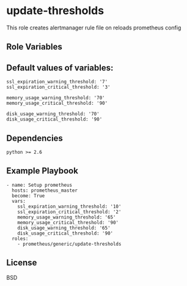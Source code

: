 update-thresholds
=========

This role creates alertmanager rule file on reloads prometheus config

Role Variables
--------------
## Default values of variables:
```
ssl_expiration_warning_threshold: '7'
ssl_expiration_critical_threshold: '3'

memory_usage_warning_threshold: '70'
memory_usage_critical_threshold: '90'

disk_usage_warning_threshold: '70'
disk_usage_critical_threshold: '90'
```

Dependencies
------------
```
python >= 2.6
```

Example Playbook
----------------
```
- name: Setup prometheus
  hosts: prometheus_master
  become: True
  vars:
    ssl_expiration_warning_threshold: '10'
    ssl_expiration_critical_threshold: '2'
    memory_usage_warning_threshold: '65'
    memory_usage_critical_threshold: '90'
    disk_usage_warning_threshold: '65'
    disk_usage_critical_threshold: '90'
  roles:
    - prometheus/generic/update-thresholds
```

License
-------

BSD
